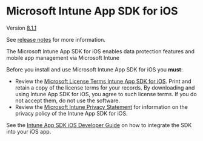 # Microsoft Intune App SDK for iOS 

Version [8.1.1](https://github.com/msintuneappsdk/ms-intune-app-sdk-ios/releases)

See [release notes](https://github.com/msintuneappsdk/ms-intune-app-sdk-ios/releases) for more information.

The Microsoft Intune App SDK for iOS enables data protection features and mobile app management via Microsoft Intune 

Before you install and use Microsoft Intune App SDK for iOS you **must**:
* Review the [Microsoft License Terms Intune App SDK for iOS](https://github.com/msintuneappsdk/ms-intune-app-sdk-ios/blob/master/Microsoft%20License%20Terms%20Intune%20App%20SDK%20for%20iOS.pdf). Print and retain a copy of the license terms for your records. By downloading and using Intune App SDK for iOS, you agree to such license terms.  If you do not accept them, do not use the software.
* Review the [Microsoft Intune Privacy Statement](https://docs.microsoft.com/legal/intune/microsoft-intune-privacy-statement) for information on the privacy policy of the Intune App SDK for iOS.

See the [Intune App SDK iOS Developer Guide](https://docs.microsoft.com/en-us/intune/develop/intune-app-sdk-ios) on how to integrate the SDK into your iOS app.


